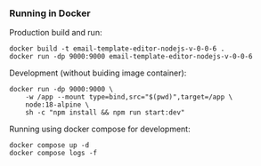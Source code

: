 ### Running in Docker

Production build and run:

```
docker build -t email-template-editor-nodejs-v-0-0-6 .
docker run -dp 9000:9000 email-template-editor-nodejs-v-0-0-6
```

Development (without buiding image container): 

```
docker run -dp 9000:9000 \
    -w /app --mount type=bind,src="$(pwd)",target=/app \
    node:18-alpine \
    sh -c "npm install && npm run start:dev"
```

Running using docker compose for development:

```
docker compose up -d
docker compose logs -f
```

